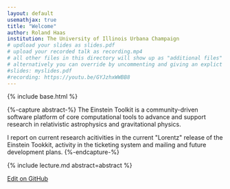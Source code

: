 ```yaml
---
layout: default
usemathjax: true
title: "Welcome"
author: Roland Haas
institution: The University of Illinois Urbana Champaign
# updload your slides as slides.pdf
# upload your recorded talk as recording.mp4
# all other files in this directory will show up as "additional files"
# alternatively you can override by uncommenting and giving an explict URL:
#slides: myslides.pdf
#recording: https://youtu.be/GYJzhxWWBB8
---
```

{% include base.html %}

{%-capture abstract-%}
The Einstein Toolkit is a community-driven software platform of core
computational tools to advance and support research in relativistic
astrophysics and gravitational physics.

I report on current research acitivities in the current "Lorentz" release of
the Einstein Tookkit, activity in the ticketing system and mailing and future
development plans.
{%-endcapture-%}

<div class="col-xs-12" markdown="1">
{% include lecture.md abstract=abstract %}

[Edit on GitHub](https://github.com/EinsteinToolkit/et2021uiuc/edit/master/{{page.path}})
</div>
